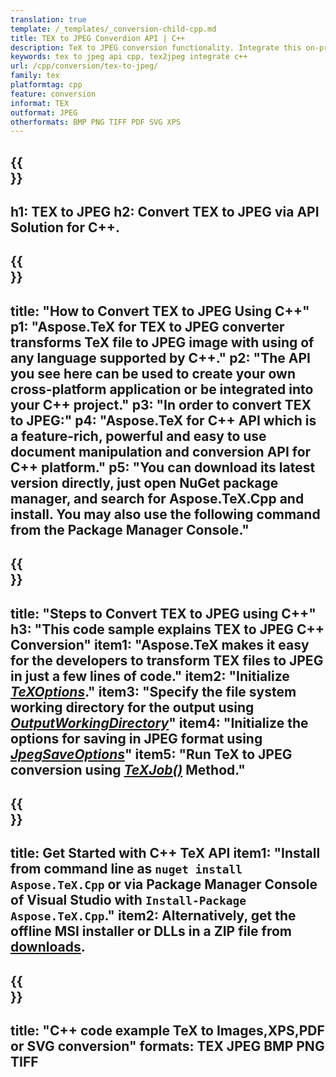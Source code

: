 ```yaml
---
translation: true
template: /_templates/_conversion-child-cpp.md
title: TEX to JPEG Converdion API | C++ 
description: TeX to JPEG conversion functionality. Integrate this on-premise C++ library into your project or use cross-platform applications to convert TeX to JPEG.
keywords: tex to jpeg api cpp, tex2jpeg integrate c++
url: /cpp/conversion/tex-to-jpeg/
family: tex
platformtag: cpp
feature: conversion
informat: TEX
outformat: JPEG 
otherformats: BMP PNG TIFF PDF SVG XPS
---
```


{{<section banner>}}
---
h1: TEX to JPEG
h2: Convert TEX to JPEG via API Solution for C++.
---

{{<section overview>}}
---
title: "How to Convert TEX to JPEG Using C++"
p1: "Aspose.TeX for TEX to JPEG converter transforms TeX file to JPEG image with using of any language supported by C++."
p2: "The API you see here can be used to create your own cross-platform application or be integrated into your C++ project."
p3: "In order to convert TEX to JPEG:"
p4: "Aspose.TeX for C++ API which is a feature-rich, powerful and easy to use document manipulation and conversion API for C++ platform."
p5: "You can download its latest version directly, just open NuGet package manager, and search for Aspose.TeX.Cpp and install. You may also use the following command from the Package Manager Console."
---

{{<section feature1>}}
---
title: "Steps to Convert TEX to JPEG using C++"
h3: "This code sample explains TEX to JPEG C++ Conversion"
item1: "Aspose.TeX makes it easy for the developers to transform TEX files to JPEG in just a few lines of code."
item2: "Initialize [*TeXOptions*](https://reference.aspose.com/tex/cpp/class/aspose.te_x.te_x_options)."
item3: "Specify the file system working directory for the output using [*OutputWorkingDirectory*](https://reference.aspose.com/tex/cpp/class/aspose.te_x.te_x_options#aa4f4ea6dab7db5ba1b40800495f16f63)"
item4: "Initialize the options for saving in JPEG format using [*JpegSaveOptions*](https://reference.aspose.com/tex/cpp/class/aspose.te_x.presentation.image.jpeg_save_options)"
item5: "Run TeX to JPEG conversion using [*TeXJob()*](https://reference.aspose.com/tex/cpp/class/aspose.te_x.te_x_job) Method."
---

{{<section feature2>}}
---
title: Get Started with C++ TeX API
item1: "Install from command line as ```nuget install Aspose.TeX.Cpp``` or via Package Manager Console of Visual Studio with ```Install-Package Aspose.TeX.Cpp```."
item2: Alternatively, get the offline MSI installer or DLLs in a ZIP file from [downloads](https://downloads.aspose.com/tex/cpp).
---

{{<section widget>}}
---
title: "C++ code example TeX to Images,XPS,PDF or SVG conversion"
formats: TEX JPEG BMP PNG TIFF
---